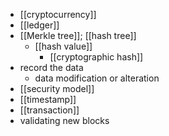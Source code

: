 - [[cryptocurrency]]
- [[ledger]]
- [[Merkle tree]]; [[hash tree]]
    - [[hash value]]
        - [[cryptographic hash]]
- record the data
    - data modification or alteration
- [[security model]]
- [[timestamp]]
- [[transaction]]
- validating new blocks
